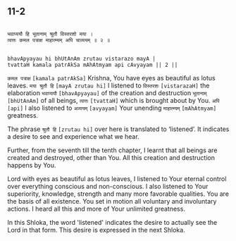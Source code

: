 ## 11-2


```shloka-sa

भवाप्ययौ हि भूतानाम् श्रुतौ विस्तरशो मया ।
त्वत्तः कमल पत्राक्ष माहात्म्यम् अपि चाव्ययम् ॥ २ ॥

```
```shloka-sa-hk

bhavApyayau hi bhUtAnAm zrutau vistarazo mayA |
tvattaH kamala patrAkSa mAhAtmyam api cAvyayam || 2 ||

```
`कमल पत्राक्ष` `[kamala patrAkSa]` Krishna, You have eyes as beautiful as lotus leaves. `मया श्रुतौ हि` `[mayA zrutau hi]` I listened to `विस्तरशः` `[vistarazaH]` the elaboration `भवाप्ययौ` `[bhavApyayau]` of the creation and destruction `भूतानाम्` `[bhUtAnAm]` of all beings, `त्वत्तः` `[tvattaH]` which is brought about by You. `अपि` `[api]` I also listened to `अव्ययम्` `[avyayam]` Your unending `माहात्म्यम्` `[mAhAtmyam]` greatness.

The phrase 
`श्रुतौ हि` `[zrutau hi]`
 over here is translated to ‘listened’. It indicates a desire to see and experience what we hear.

Further, from the seventh till the tenth chapter, I learnt that all beings are created and destroyed, other than You. All this creation and destruction happens by You. 

Lord with eyes as beautiful as lotus leaves, I listened to Your eternal control over everything conscious and non-conscious. I also listened to Your superiority, knowledge, strength and many more favorable qualities. You are the basis of all existence. You set in motion all voluntary and involuntary actions. I heard all this and more of Your unlimited greatness.

In this Shloka, the word 'listened' indicates the desire to actually see the Lord in that form. This desire is expressed in the next Shloka.


